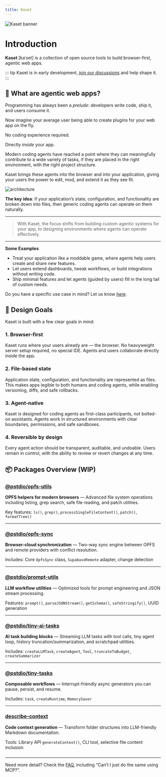 ```yaml
---
title: Kaset
---
```


![Kaset banner](/images/kaset.png)

# Introduction

**Kaset** [kaˈset] is a collection of open source tools to build browser-first, agentic web apps.

::: tip
Kaset is in early development, [join our discussions](https://github.com/pufflyai/kaset/discussions) and help shape it.
:::

## 🤔 What are agentic web apps?

Programming has always been a _prelude_: developers write code, ship it, and users consume it.

Now imagine your average user being able to create plugins for your web app on the fly.

No coding experience required.

Directly _inside_ your app.

Modern coding agents have reached a point where they can meaningfully contribute to a wide variety of tasks, if they are placed in the right environment, with the right project structure.

Kaset brings these agents into the browser and into your application, giving your users the power to edit, mod, and extend it as they see fit.

![architecture](/images/architecture.png)

**The key idea**: if your application’s state, configuration, and functionality are broken down into files, then generic coding agents can operate on them naturally.

---

> With Kaset, the focus shifts from building custom agentic systems for your app, to designing environments where agents can operate effectively.

---

**Some Examples**

- Treat your application like a moddable game, where agents help users create and share new features.
- Let users extend dashboards, tweak workflows, or build integrations without writing code.
- Ship minimal features and let agents (guided by users) fill in the long tail of custom needs.

Do you have a specific use case in mind? Let us know [here](https://github.com/pufflyai/kaset/discussions/categories/ideas).

## 🎯 Design Goals

Kaset is built with a few clear goals in mind:

### 1. **Browser-first**

Kaset runs where your users already are — the browser.
No heavyweight server setup required, no special IDE.
Agents and users collaborate directly inside the app.

### 2. **File-based state**

Application state, configuration, and functionality are represented as files.
This makes apps legible to both humans and coding agents, while enabling versioning, diffs, and safe rollbacks.

### 3. **Agent-native**

Kaset is designed for coding agents as first-class participants, not bolted-on assistants.
Agents work in structured environments with clear boundaries, permissions, and safe sandboxes.

### 4. **Reversible by design**

Every agent action should be transparent, auditable, and undoable.
Users remain in control, with the ability to review or revert changes at any time.

## 📦 Packages Overview (WIP)

<div style="margin: 1.5rem 0;">

### [@pstdio/opfs-utils](/packages/opfs-utils)

**OPFS helpers for modern browsers** — Advanced file system operations including listing, grep search, safe file reading, and patch utilities.

Key features: `ls()`, `grep()`, `processSingleFileContent()`, `patch()`, `formatTree()`

---

### [@pstdio/opfs-sync](/packages/opfs-sync)

**Browser-cloud synchronization** — Two-way sync engine between OPFS and remote providers with conflict resolution.

Includes: Core `OpfsSync` class, `SupabaseRemote` adapter, change detection

---

### [@pstdio/prompt-utils](/packages/prompt-utils)

**LLM workflow utilities** — Optimized tools for prompt engineering and JSON stream processing.

Features: `prompt()`, `parseJSONStream()`, `getSchema()`, `safeStringify()`, UUID generation

---

### [@pstdio/tiny-ai-tasks](/packages/tiny-ai-tasks)

**AI task building blocks** — Streaming LLM tasks with tool calls, tiny agent loop, history truncation/summarization, and scratchpad utilities.

Includes: `createLLMTask`, `createAgent`, `Tool`, `truncateToBudget`, `createSummarizer`

---

### [@pstdio/tiny-tasks](/packages/tiny-tasks)

**Composable workflows** — Interrupt-friendly async generators you can pause, persist, and resume.

Includes: `task`, `createRuntime`, `MemorySaver`

---

### [describe-context](/packages/describe-context)

**Code context generation** — Transform folder structures into LLM-friendly Markdown documentation.

Tools: Library API `generateContext()`, CLI tool, selective file content inclusion

</div>

---

Need more detail? Check the [FAQ](/faq), including “Can’t I just do the same using MCP?”.
